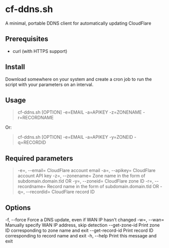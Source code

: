 # cf-ddns.sh
A minimal, portable DDNS client for automatically updating CloudFlare

Prerequisites
------------
 - curl (with HTTPS support)

Install
------------
Download somewhere on your system and create a cron job to run the script with your parameters on an interval.

Usage
------------
> cf-ddns.sh \[OPTION\] -e=EMAIL -a=APIKEY -z=ZONENAME -r=RECORDNAME

Or:

> cf-ddns.sh \[OPTION\] -e=EMAIL -a=APIKEY -y=ZONEID -q=RECORDID

Required parameters
------------
> -e=, --email=         CloudFlare account email
 -a=, --apikey=        CloudFlare account API key
 -z=, --zonename=      Zone name in the form of subdomain.domain.tld
   OR
 -y=, --zoneid=        CloudFlare zone ID
 -r=, --recordname=    Record name in the form of subdomain.domain.tld
   OR
 -q=, --recordid=      CloudFlare record ID

Options
------------
 -f, --force           Force a DNS update, even if WAN IP hasn't changed
 -w=, --wan=           Manually specify WAN IP address, skip detection
 --get-zone-id         Print zone ID corresponding to zone name and exit
 --get-record-id       Print record ID corresponding to record name and exit
 -h, --help            Print this message and exit
